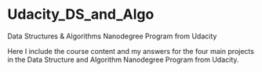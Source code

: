# Udacity_DS_and_Algo
Data Structures &amp; Algorithms Nanodegree Program from Udacity

Here I include the course content and my answers for the four main projects in the Data Structure and Algorithm Nanodegree Program from Udacity.
